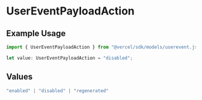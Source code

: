 # UserEventPayloadAction

## Example Usage

```typescript
import { UserEventPayloadAction } from "@vercel/sdk/models/userevent.js";

let value: UserEventPayloadAction = "disabled";
```

## Values

```typescript
"enabled" | "disabled" | "regenerated"
```